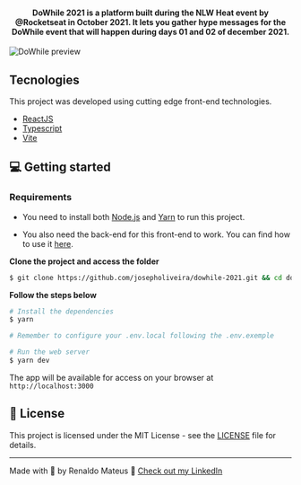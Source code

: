 
<h4 align="center">
  DoWhile 2021 is a platform built during the NLW Heat event by @Rocketseat in October 2021. It lets you gather hype messages for the DoWhile event that will happen during days 01 and 02 of december 2021.
</h4>

![DoWhile preview](.github/preview.png)

## Tecnologies

This project was developed using cutting edge front-end technologies.

- [ReactJS](https://reactjs.org/)
- [Typescript](https://www.typescriptlang.org/)
- [Vite](https://vitejs.dev/)

## 💻 Getting started

### Requirements

- You need to install both [Node.js](https://nodejs.org/en/download/) and [Yarn](https://yarnpkg.com/) to run this project.

- You also need the back-end for this front-end to work. You can find how to use it [here](https://github.com/rocketseat-education/nlw-heat-node).

**Clone the project and access the folder**

```bash
$ git clone https://github.com/josepholiveira/dowhile-2021.git && cd dowhile-2021
```

**Follow the steps below**

```bash
# Install the dependencies
$ yarn

# Remember to configure your .env.local following the .env.exemple

# Run the web server
$ yarn dev
```

The app will be available for access on your browser at `http://localhost:3000`

## 📝 License

This project is licensed under the MIT License - see the [LICENSE](LICENSE) file for details.

---

Made with 💜 by Renaldo Mateus 👋 [Check out my LinkedIn](https://www.linkedin.com/in/renaldodev)
